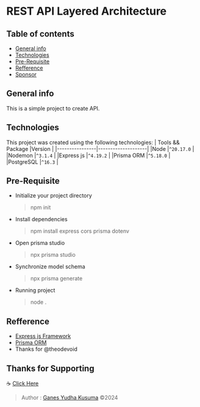 # REST API Layered Architecture

## Table of contents
* [General info](#general-info)
* [Technologies](#technologies)
* [Pre-Requisite](#pre-requisite)
* [Refference](#refference)
* [Sponsor](#thanks-for-supporting)

## General info
This is a simple project to create API.

## Technologies
This project was created using the following technologies:
|    Tools && Package     |Version    |
|----------------|--------------------|
|Node			 |`^20.17.0`   |
|Nodemon		 |`^3.1.4`	   |
|Express js  	 |`^4.19.2`    |
|Prisma ORM      |`^5.18.0`    |
|PostgreSQL      |`^16.3`	   |


## Pre-Requisite
-  Initialize your project directory
	> npm init
-	Install dependencies
	> npm install express cors prisma dotenv
-  Open prisma studio
	> npx prisma studio
- Synchronize model schema
	> npx prisma generate
- Running project
	> node .
	
## Refference
- [Express js Framework](https://expressjs.com/en/starter/installing.html)
- [Prisma ORM](https://www.prisma.io/docs/getting-started)
- Thanks for @theodevoid

## Thanks for Supporting
☕	[Click Here](https://www.paypal.com/paypalme/GYudhaKusuma)

> Author : [Ganes Yudha Kusuma](https://github.com/Ganesyk12)
> ©2024
